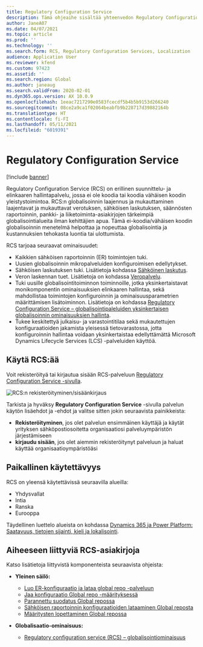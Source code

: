 ```yaml
---
title: Regulatory Configuration Service
description: Tämä ohjeaihe sisältää yhteenvedon Regulatory Configuration Servicen (RCS) ominaisuuksista ja tietoja palvelun käytön ominaisuudesta.
author: JaneA07
ms.date: 04/07/2021
ms.topic: article
ms.prod: ''
ms.technology: ''
ms.search.form: RCS, Regulatory Configuration Services, Localization
audience: Application User
ms.reviewer: kfend
ms.custom: 97423
ms.assetid: ''
ms.search.region: Global
ms.author: janeaug
ms.search.validFrom: 2020-02-01
ms.dyn365.ops.version: AX 10.0.9
ms.openlocfilehash: 1eeac7217290e0583fcecdf5b4b5b9153d266240
ms.sourcegitcommit: 08ce2a9ca1f02064beabfb9b228717d39882164b
ms.translationtype: HT
ms.contentlocale: fi-FI
ms.lasthandoff: 05/11/2021
ms.locfileid: "6019391"
---
```

# <a name="regulatory-configuration-service"></a>Regulatory Configuration Service

[!include [banner](../includes/banner.md)]

Regulatory Configuration Service (RCS) on erillinen suunnittelu- ja elinkaaren hallintapalvelu, jossa ei ole koodia tai koodia vähäisen koodin yleistystoimintoa. RCS:n globalisoinnin laajennus ja mukauttaminen laajentavat ja mukauttavat verotuksen, sähköisen laskutuksen, säännösten raportoinnin, pankki- ja liiketoiminta-asiakirjojen tärkeimpiä globalisointialueita ilman kehittäjien apua. Tämä ei-koodia/vähäisen koodin globalisoinnin menetelmä helpottaa ja nopeuttaa globalisointia ja kustannuksien tehokasta luontia tai ulottumista.

RCS tarjoaa seuraavat ominaisuudet:

- Kaikkien sähköisen raportoinnin (ER) toimintojen tuki.
- Uusien globalisoinnin mikropalveluiden konfiguroimisen edellytykset.
- Sähköisen laskutuksen tuki. Lisätietoja kohdassa [Sähköinen laskutus](/dynamics365-release-plan/2021wave1/finance-operations/dynamics365-finance/electronic-invoicing-add-on-dynamics-365-ga).
- Veron laskennan tuet. Lisätietoja on kohdassa [Veropalvelu](/dynamics365-release-plan/2021wave1/finance-operations/dynamics365-finance/tax-service-preview).
- Tuki uusille globalisointitoiminnon toiminnoille, jotka yksinkertaistavat monikomponentin ominaisuuksien elinkaaren hallintaa, sekä mahdollistaa toimintojen konfiguroinnin ja ominaisuusparametrien määrittämisen lisätoiminnon. Lisätietoja on kohdassa [Regulatory Configuration Service – globalisointipaleluiden yksinkertaisen globalisoinnin ominaisuuksien hallinta](/dynamics365-release-plan/2021wave1/finance-operations/dynamics365-finance/regulatory-configuration-service-simplified-globalization-feature-management-globalization-services).
- Tukee keskitettyä julkaisu- ja varastointitilaa sekä mukautettujen konfiguraatioiden jakamista yleisessä tietovarastossa, jotta konfiguroinnin hallintaa voidaan yksinkertaistaa edellyttämättä Microsoft Dynamics Lifecycle Services (LCS) -palveluiden käyttöä.

## <a name="access-rcs"></a>Käytä RCS:ää

Voit rekisteröityä tai kirjautua sisään RCS-palveluun [Regulatory Configuration Service -sivulla](https://marketing.configure.global.dynamics.com/).

![RCS:n rekisteröityminen/sisäänkirjaus](media/202103_RCS%20Marketing%20page_updated_1.jpg)

Tarkista ja hyväksy **Regulatory Configuration Service** -sivulla palvelun käytön lisäehdot ja -ehdot ja valitse sitten jokin seuraavista painikkeista:

- **Rekisteröityminen**, jos olet palvelun ensimmäinen käyttäjä ja käytät yrityksen sähköpostiosoitetta organisaatiosi palveluympäristön järjestämiseen
- **kirjaudu sisään**, jos olet aiemmin rekisteröitynyt palveluun ja haluat käyttää organisaatioympäristöäsi

## <a name="regional-availability"></a>Paikallinen käytettävyys

RCS on yleensä käytettävissä seuraavilla alueilla:

- Yhdysvallat
- Intia
- Ranska
- Eurooppa

Täydellinen luettelo alueista on kohdassa [Dynamics 365 ja Power Platform: Saatavuus, tietojen sijainti, kieli ja lokalisointi](https://aka.ms/dynamics_365_international_availability_deck).

## <a name="related-rcs-documentation"></a>Aiheeseen liittyviä RCS-asiakirjoja

Katso lisätietoja liittyvistä komponenteista seuraavista ohjeista:

- **Yleinen säilö:**

    - [Luo ER-konfiguraatio ja lataa global repo -palveluun](rcs-global-repo-upload.md)
    - [Jaa konfiguraatio Global repo -määrityksessä](rcs-global-repo-share-configuration.md)
    - [Parannettu suodatus Global repossa](enhanced-filtering-global-repo.md)
    - [Sähköisen raportoinnin konfiguraatioiden lataaminen Global reposta](../../fin-ops-core/dev-itpro/analytics/er-download-configurations-global-repo.md)
    - [Määritysten lopettaminen Global repossa](discontinuing-configurations-rcs-global-repo.md)

- **Globalisaatio-ominaisuus:**

    - [Regulatory configuration service (RCS) – globalisointiominaisuus](/dynamics365-release-plan/2021wave1/finance-operations/dynamics365-finance/regulatory-configuration-service-simplified-globalization-feature-management-globalization-services)